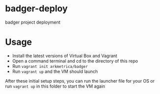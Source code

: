 # badger-deploy
badger project deployment

# Usage
- Install the latest versions of Virtual Box and Vagrant
- Open a command terminal and cd to the directory of this repo
- Run `vagrant init arkmetrica/badger`
- Run `vagrant up` and the VM should launch

After these initial setup steps, you can run the launcher file for your OS or run `vagrant up` in this folder to start the VM again
